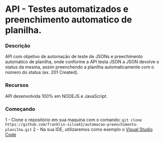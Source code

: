 # API - Testes automatizados e preenchimento automatico de planilha.

### Descrição

API com objetivo de automação de teste de JSONs e preechimento automatico de planilha, onde conforme a API testa JSON a JSON devolve o status da mesma, assim preenchendo a planilha automaticamente com o número do status (ex. 201 Created).

### Recursos

API desenvolvida 100% em NODEJS e JavaScript.

### Começando

1 - Clone o repositório em sua maquina com o comando: `git clone https://github.com/franklin-silva41/automacao-preenchimento-planilha.git`
2 - Na sua IDE, utilizaremos como exemplo o [Visual Studio Code](https://code.visualstudio.com/)
